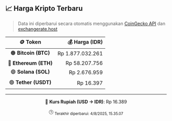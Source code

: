 

<!-- HARGA_KRIPTO -->
## 📈 Harga Kripto Terbaru

> Data ini diperbarui secara otomatis menggunakan [CoinGecko API](https://www.coingecko.com/) dan [exchangerate.host](https://exchangerate.host/)

<div align="center">

| 🪙 Token | 💰 Harga (IDR) |
|:------:|---------------:|
| 🟠 **Bitcoin (BTC)**   | Rp 1.877.032.261 |
| 🔵 **Ethereum (ETH)**  | Rp 58.207.756 |
| 🟣 **Solana (SOL)**    | Rp 2.676.959 |
| 🟢 **Tether (USDT)**   | Rp 16.397 |

---

💱 **Kurs Rupiah (USD → IDR)**: Rp 16.389

🕒 <sub>Terakhir diperbarui: 4/8/2025, 15.35.07</sub>

</div>
<!-- /HARGA_KRIPTO -->